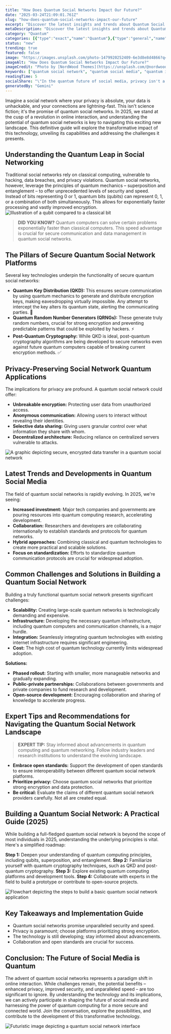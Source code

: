 ```yaml
---
title: "How Does Quantum Social Networks Impact Our Future?"
date: "2025-03-24T21:09:01.761Z"
slug: "how-does-quantum-social-networks-impact-our-future"
excerpt: "Discover the latest insights and trends about Quantum Social Networks. This comprehensive guide covers everything you need to know about Quantum Social Networks in 2025."
metaDescription: "Discover the latest insights and trends about Quantum Social Networks. This comprehensive guide covers everything you need to know about Quantum Social Net..."
category: "Quantum"
categories: [{"type":"exact","name":"Quantum"},{"type":"general","name":"Technology"},{"type":"medium","name":"Data Science"},{"type":"specific","name":"Social Networks"},{"type":"niche","name":"Network Topology"}]
status: "new"
trending: true
featured: false
image: "https://images.unsplash.com/photo-1479920252409-6e3d8e8d4866?q=85&w=1200&fit=max&fm=webp&auto=compress"
imageAlt: "How Does Quantum Social Networks Impact Our Future?"
imageCredit: "Photo by [NordWood Themes](https://unsplash.com/@nordwood) on Unsplash"
keywords: ["quantum social network", "quantum social media", "quantum internet social networks", "secure quantum social network", "privacy preserving social network quantum", "quantum computing social media", "best quantum social networks", "future of social media quantum", "quantum social network platforms", "build a quantum social network"]
readingTime: 5
socialShare: "\"In the quantum future of social media, privacy isn't a privilege—it's a fundamental right, secured by the unbreakable laws of physics.\""
generatedBy: "Gemini"
---
```




Imagine a social network where your privacy is absolute, your data is unhackable, and your connections are lightning-fast.  This isn't science fiction; it's the promise of quantum social networks.  In 2025, we stand at the cusp of a revolution in online interaction, and understanding the potential of quantum social networks is key to navigating this exciting new landscape. This definitive guide will explore the transformative impact of this technology, unveiling its capabilities and addressing the challenges it presents.

## Understanding the Quantum Leap in Social Networking

Traditional social networks rely on classical computing, vulnerable to hacking, data breaches, and privacy violations.  Quantum social networks, however, leverage the principles of quantum mechanics – superposition and entanglement – to offer unprecedented levels of security and speed.  Instead of bits representing 0 or 1, quantum bits (qubits) can represent 0, 1, or a combination of both simultaneously. This allows for exponentially faster processing and vastly improved encryption. ![Illustration of a qubit compared to a classical bit](https://images.unsplash.com/photo-1484807352052-23338990c6c6?q=85&w=1200&fit=max&fm=webp&auto=compress)

> **DID YOU KNOW?** Quantum computers can solve certain problems exponentially faster than classical computers. This speed advantage is crucial for secure communication and data management in quantum social networks.

## The Pillars of Secure Quantum Social Network Platforms

Several key technologies underpin the functionality of secure quantum social networks:

* **Quantum Key Distribution (QKD):**  This ensures secure communication by using quantum mechanics to generate and distribute encryption keys, making eavesdropping virtually impossible.  Any attempt to intercept the key alters its quantum state, alerting the communicating parties. 🔑
* **Quantum Random Number Generators (QRNGs):**  These generate truly random numbers, crucial for strong encryption and preventing predictable patterns that could be exploited by hackers. ⚡
* **Post-Quantum Cryptography:** While QKD is ideal, post-quantum cryptography algorithms are being developed to secure networks even against future quantum computers capable of breaking current encryption methods. ✅

## Privacy-Preserving Social Network Quantum Applications

The implications for privacy are profound.  A quantum social network could offer:

* **Unbreakable encryption:** Protecting user data from unauthorized access.
* **Anonymous communication:** Allowing users to interact without revealing their identities.
* **Selective data sharing:** Giving users granular control over what information they share with whom.
* **Decentralized architecture:** Reducing reliance on centralized servers vulnerable to attacks.

![A graphic depicting secure, encrypted data transfer in a quantum social network](https://images.unsplash.com/photo-1479920252409-6e3d8e8d4866?q=85&w=1200&fit=max&fm=webp&auto=compress)

## Latest Trends and Developments in Quantum Social Media

The field of quantum social networks is rapidly evolving. In 2025, we're seeing:

* **Increased investment:**  Major tech companies and governments are pouring resources into quantum computing research, accelerating development.
* **Collaboration:**  Researchers and developers are collaborating internationally to establish standards and protocols for quantum networks.
* **Hybrid approaches:**  Combining classical and quantum technologies to create more practical and scalable solutions.
* **Focus on standardization:**  Efforts to standardize quantum communication protocols are crucial for widespread adoption.

## Common Challenges and Solutions in Building a Quantum Social Network

Building a truly functional quantum social network presents significant challenges:

* **Scalability:**  Creating large-scale quantum networks is technologically demanding and expensive.
* **Infrastructure:**  Developing the necessary quantum infrastructure, including quantum computers and communication channels, is a major hurdle.
* **Integration:**  Seamlessly integrating quantum technologies with existing internet infrastructure requires significant engineering.
* **Cost:**  The high cost of quantum technology currently limits widespread adoption.

**Solutions:**

* **Phased rollout:**  Starting with smaller, more manageable networks and gradually expanding.
* **Public-private partnerships:**  Collaborations between governments and private companies to fund research and development.
* **Open-source development:**  Encouraging collaboration and sharing of knowledge to accelerate progress.

## Expert Tips and Recommendations for Navigating the Quantum Social Network Landscape

> **EXPERT TIP:** Stay informed about advancements in quantum computing and quantum networking.  Follow industry leaders and research institutions to understand the evolving landscape.

* **Embrace open standards:** Support the development of open standards to ensure interoperability between different quantum social network platforms.
* **Prioritize privacy:**  Choose quantum social networks that prioritize strong encryption and data protection.
* **Be critical:**  Evaluate the claims of different quantum social network providers carefully. Not all are created equal.

## Building a Quantum Social Network: A Practical Guide (2025)

While building a full-fledged quantum social network is beyond the scope of most individuals in 2025, understanding the underlying principles is vital.  Here's a simplified roadmap:

**Step 1:**  Deepen your understanding of quantum computing principles, including qubits, superposition, and entanglement.
**Step 2:**  Familiarize yourself with quantum cryptography techniques, such as QKD and post-quantum cryptography.
**Step 3:**  Explore existing quantum computing platforms and development tools.
**Step 4:**  Collaborate with experts in the field to build a prototype or contribute to open-source projects.

![Flowchart depicting the steps to build a basic quantum social network application](https://images.unsplash.com/photo-1417733403748-83bbc7c05140?q=85&w=1200&fit=max&fm=webp&auto=compress)

## Key Takeaways and Implementation Guide

* Quantum social networks promise unparalleled security and speed.
* Privacy is paramount; choose platforms prioritizing strong encryption.
* The technology is still developing; stay informed about advancements.
* Collaboration and open standards are crucial for success.

## Conclusion: The Future of Social Media is Quantum

The advent of quantum social networks represents a paradigm shift in online interaction. While challenges remain, the potential benefits – enhanced privacy, improved security, and unparalleled speed – are too significant to ignore. By understanding the technology and its implications, we can actively participate in shaping the future of social media and harnessing the power of quantum computing for a more secure and connected world.  Join the conversation, explore the possibilities, and contribute to the development of this transformative technology.

![Futuristic image depicting a quantum social network interface](https://images.unsplash.com/photo-1491438590914-bc09fcaaf77a?q=85&w=1200&fit=max&fm=webp&auto=compress)

